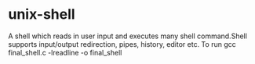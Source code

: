 # unix-shell
A shell which reads in user input and executes many shell command.Shell supports input/output redirection, pipes, history, editor etc.
To run gcc final_shell.c -lreadline -o final_shell

